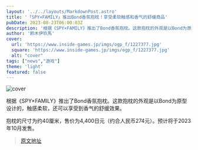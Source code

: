 ```yaml
---
layout: '../../layouts/MarkdownPost.astro'
title: '「SPY×FAMILY」推出Bond香氛抱枕！享受柔软触感和香气的舒缓商品'
pubDate: 2023-08-23T06:00:03Z
description: '根据《SPY×FAMILY》推出了Bond香氛抱枕。这款抱枕的外观是以Bond为原型设计的，触感柔软，还可以享受到香气的舒缓效果。'
author: '鈴木伊玖馬'
cover:
  url: 'https://www.inside-games.jp/imgs/ogp_f/1227377.jpg'
  square: 'https://www.inside-games.jp/imgs/ogp_f/1227377.jpg'
  alt: "cover"
tags: ["news","游戏"]
theme: 'light'
featured: false
---
```


![cover](https://www.inside-games.jp/imgs/ogp_f/1227377.jpg)

根据《SPY×FAMILY》推出了Bond香氛抱枕。这款抱枕的外观是以Bond为原型设计的，触感柔软，还可以享受到香气的舒缓效果。

抱枕的尺寸为约40厘米，售价为4,400日元（约合人民币274元）。预计将于2023年10月发售。


>[原文地址](https://www.inside-games.jp/article/2023/08/23/148040.html)  